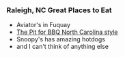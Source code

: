 ### Raleigh, NC Great Places to Eat

* Aviator's in Fuquay
* [The Pit for BBQ North Carolina style](http://www.yelp.com/biz/the-pit-raleigh)
* Snoopy's has amazing hotdogs
* and I can't think of anything else
